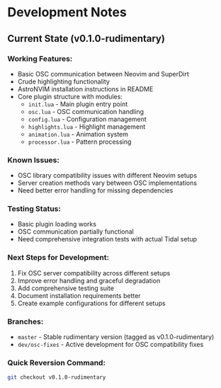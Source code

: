 # Development Notes

## Current State (v0.1.0-rudimentary)

### Working Features:
- Basic OSC communication between Neovim and SuperDirt
- Crude highlighting functionality
- AstroNVIM installation instructions in README
- Core plugin structure with modules:
  - `init.lua` - Main plugin entry point
  - `osc.lua` - OSC communication handling
  - `config.lua` - Configuration management
  - `highlights.lua` - Highlight management
  - `animation.lua` - Animation system
  - `processor.lua` - Pattern processing

### Known Issues:
- OSC library compatibility issues with different Neovim setups
- Server creation methods vary between OSC implementations
- Need better error handling for missing dependencies

### Testing Status:
- Basic plugin loading works
- OSC communication partially functional
- Need comprehensive integration tests with actual Tidal setup

### Next Steps for Development:
1. Fix OSC server compatibility across different setups
2. Improve error handling and graceful degradation
3. Add comprehensive testing suite
4. Document installation requirements better
5. Create example configurations for different setups

### Branches:
- `master` - Stable rudimentary version (tagged as v0.1.0-rudimentary)
- `dev/osc-fixes` - Active development for OSC compatibility fixes

### Quick Reversion Command:
```bash
git checkout v0.1.0-rudimentary
```
